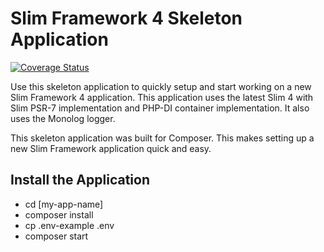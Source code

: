 # Slim Framework 4 Skeleton Application

[![Coverage Status](https://coveralls.io/repos/github/slimphp/Slim-Skeleton/badge.svg?branch=master)](https://coveralls.io/github/slimphp/Slim-Skeleton?branch=master)

Use this skeleton application to quickly setup and start working on a new Slim Framework 4 application. This application uses the latest Slim 4 with Slim PSR-7 implementation and PHP-DI container implementation. It also uses the Monolog logger.

This skeleton application was built for Composer. This makes setting up a new Slim Framework application quick and easy.

## Install the Application

- cd [my-app-name]
- composer install
- cp .env-example .env
- composer start
